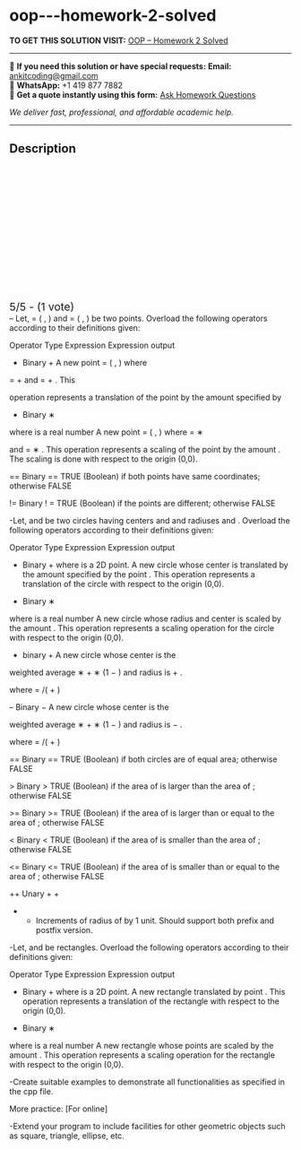 # oop---homework-2-solved
**TO GET THIS SOLUTION VISIT:** [OOP – Homework 2 Solved](https://www.ankitcodinghub.com/product/oop-homework-2-all-sections-solved/)


---

📩 **If you need this solution or have special requests:** **Email:** ankitcoding@gmail.com  
📱 **WhatsApp:** +1 419 877 7882  
📄 **Get a quote instantly using this form:** [Ask Homework Questions](https://www.ankitcodinghub.com/services/ask-homework-questions/)

*We deliver fast, professional, and affordable academic help.*

---

<h2>Description</h2>



<div class="kk-star-ratings kksr-auto kksr-align-center kksr-valign-top" data-payload="{&quot;align&quot;:&quot;center&quot;,&quot;id&quot;:&quot;112829&quot;,&quot;slug&quot;:&quot;default&quot;,&quot;valign&quot;:&quot;top&quot;,&quot;ignore&quot;:&quot;&quot;,&quot;reference&quot;:&quot;auto&quot;,&quot;class&quot;:&quot;&quot;,&quot;count&quot;:&quot;1&quot;,&quot;legendonly&quot;:&quot;&quot;,&quot;readonly&quot;:&quot;&quot;,&quot;score&quot;:&quot;5&quot;,&quot;starsonly&quot;:&quot;&quot;,&quot;best&quot;:&quot;5&quot;,&quot;gap&quot;:&quot;4&quot;,&quot;greet&quot;:&quot;Rate this product&quot;,&quot;legend&quot;:&quot;5\/5 - (1 vote)&quot;,&quot;size&quot;:&quot;24&quot;,&quot;title&quot;:&quot;OOP - Homework 2  Solved&quot;,&quot;width&quot;:&quot;138&quot;,&quot;_legend&quot;:&quot;{score}\/{best} - ({count} {votes})&quot;,&quot;font_factor&quot;:&quot;1.25&quot;}">

<div class="kksr-stars">

<div class="kksr-stars-inactive">
            <div class="kksr-star" data-star="1" style="padding-right: 4px">


<div class="kksr-icon" style="width: 24px; height: 24px;"></div>
        </div>
            <div class="kksr-star" data-star="2" style="padding-right: 4px">


<div class="kksr-icon" style="width: 24px; height: 24px;"></div>
        </div>
            <div class="kksr-star" data-star="3" style="padding-right: 4px">


<div class="kksr-icon" style="width: 24px; height: 24px;"></div>
        </div>
            <div class="kksr-star" data-star="4" style="padding-right: 4px">


<div class="kksr-icon" style="width: 24px; height: 24px;"></div>
        </div>
            <div class="kksr-star" data-star="5" style="padding-right: 4px">


<div class="kksr-icon" style="width: 24px; height: 24px;"></div>
        </div>
    </div>

<div class="kksr-stars-active" style="width: 138px;">
            <div class="kksr-star" style="padding-right: 4px">


<div class="kksr-icon" style="width: 24px; height: 24px;"></div>
        </div>
            <div class="kksr-star" style="padding-right: 4px">


<div class="kksr-icon" style="width: 24px; height: 24px;"></div>
        </div>
            <div class="kksr-star" style="padding-right: 4px">


<div class="kksr-icon" style="width: 24px; height: 24px;"></div>
        </div>
            <div class="kksr-star" style="padding-right: 4px">


<div class="kksr-icon" style="width: 24px; height: 24px;"></div>
        </div>
            <div class="kksr-star" style="padding-right: 4px">


<div class="kksr-icon" style="width: 24px; height: 24px;"></div>
        </div>
    </div>
</div>


<div class="kksr-legend" style="font-size: 19.2px;">
            5/5 - (1 vote)    </div>
    </div>
– Let, = ( , ) and = ( , ) be two points. Overload the following operators according to their definitions given:

Operator Type Expression Expression output

+ Binary + A new point = ( , ) where

= + and = + . This

operation represents a translation of the point by the amount specified by

* Binary ∗

where is a real number A new point = ( , ) where = ∗

and = ∗ . This operation represents a scaling of the point by the amount . The scaling is done with respect to the origin (0,0).

== Binary == TRUE (Boolean) if both points have same coordinates; otherwise FALSE

!= Binary ! = TRUE (Boolean) if the points are different; otherwise FALSE

-Let, and be two circles having centers and and radiuses and . Overload the following operators according to their definitions given:

Operator Type Expression Expression output

+ Binary + where is a 2D point. A new circle whose center is translated by the amount specified by the point . This operation represents a translation of the circle with respect to the origin (0,0).

* Binary ∗

where is a real number A new circle whose radius and center is scaled by the amount . This operation represents a scaling operation for the circle with respect to the origin (0,0).

+ binary + A new circle whose center is the

weighted average ∗ + ∗ (1 − ) and radius is + .

where = /( + )

– Binary − A new circle whose center is the

weighted average ∗ + ∗ (1 − ) and radius is − .

where = /( + )

== Binary == TRUE (Boolean) if both circles are of equal area; otherwise FALSE

&gt; Binary &gt; TRUE (Boolean) if the area of is larger than the area of ; otherwise FALSE

&gt;= Binary &gt;= TRUE (Boolean) if the area of is larger than or equal to the area of ; otherwise FALSE

&lt; Binary &lt; TRUE (Boolean) if the area of is smaller than the area of ; otherwise FALSE

&lt;= Binary &lt;= TRUE (Boolean) if the area of is smaller than or equal to the area of ; otherwise FALSE

++ Unary + +

+ + Increments of radius of by 1 unit. Should support both prefix and postfix version.

-Let, and be rectangles. Overload the following operators according to their definitions given:

Operator Type Expression Expression output

+ Binary + where is a 2D point. A new rectangle translated by point . This operation represents a translation of the rectangle with respect to the origin (0,0).

* Binary ∗

where is a real number A new rectangle whose points are scaled by the amount . This operation represents a scaling operation for the rectangle with respect to the origin (0,0).

-Create suitable examples to demonstrate all functionalities as specified in the cpp file.

More practice: [For online]

-Extend your program to include facilities for other geometric objects such as square, triangle, ellipse, etc.
